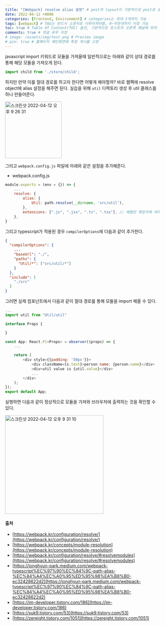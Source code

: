 ```yaml
---
title: "[Webpack] resolve alias 설정" # post의 layout이 기본적으로 post로 설정되어있어서 Front Matter에 따로 layout변수를 만들어 주지 않아도 됨
date: 2022-04-12 +0800
categories: [Frontend, Environment] # categories는 최대 2개까지 가능
tags: [webpack] # TAG는 반드시 소문자로 이루어져야함, 0~무한개까지 지정 가능
toc: true # Table Of Content(TOC) 옵션, 기본적으로 포스트의 오른쪽 패널에 위치
comments: true # 댓글 유무 지정
# image: /assets/img/test.png # Preview image
# pin: true # 홈페이지 메인화면에 특정 게시물 고정
---
```


javascript import 키워드로 모듈을 가져올때 일반적으로는 아래와 같이 상대 경로를 통해 해당 모듈을 가져오게 된다.

```javascript
import child from './store/child';
```

하지만 만약 이를 절대 경로를 하고자 한다면 어떻게 해야할까? 바로 웹팩에 resolve object에 alias 설정을 해주면 된다. 실습을 위해 `util` 디렉토리 생성 후 util 클래스를 하나 만들어준다.

<img width="184" alt="스크린샷 2022-04-12 오후 9 26 31" src="https://user-images.githubusercontent.com/44339530/162962296-a05ec721-386c-4131-a62a-91cff3a4f6a5.png">

그리고 `webpack.config.js` 파일에 아래와 같은 설정을 추가해준다.

- webpack.config.js

```javascript
module.exports = (env = {}) => {
    ...
    resolve: {
        alias: {
            Util: path.resolve(__dirname, 'src/util'),
        },
        extensions: [".js", ".jsx", ".ts", ".tsx"], // 배열안 확장자에 따라서 처리
    },
}
```

그리고 typescript가 적용된 경우 `compilerOptions`에 다음과 같이 추가한다.

```json
{
  "compilerOptions": {
    ...
    "baseUrl": "./",
    "paths": {
      "Util/*": ["src/util/*"]
    }
  },
  "include": [
    "./src"
  ]
}

```

그러면 실제 컴포넌트에서 다음과 같이 절대 경로를 통해 모듈을 import 해올 수 있다.

```javascript
...
import util from "Util/util"

interface Props {

}

const App: React.FC<Props> = observer((props) => {
    ...

    return (
        <div style={{padding: '50px'}}>
            <div className={s.text}>person name: {person.name}</div>
            <div>util value is {util.value}</div>
            ...
        </div>
    );
});
export default App;
```

실행하면 다음과 같이 정상적으로 모듈을 가져와 브라우저에 출력하는 것을 확인할 수 있다.

<img width="320" alt="스크린샷 2022-04-12 오후 9 31 10" src="https://user-images.githubusercontent.com/44339530/162962875-530ac1cf-9af9-4bc0-a4f4-5e73e49faee2.png">

#### 출처
- [https://webpack.kr/configuration/resolve/](https://webpack.kr/configuration/resolve/)
- [https://webpack.kr/concepts/module-resolution](https://webpack.kr/concepts/module-resolution)
- [https://webpack.kr/configuration/resolve/#resolvemodules](https://webpack.kr/configuration/resolve/#resolvemodules)
- [https://jonghyun-park.medium.com/webpack-typescript%EC%97%90%EC%84%9C-path-alias-%EC%84%A4%EC%A0%95%ED%95%98%EA%B8%B0-ec32428622d2](https://jonghyun-park.medium.com/webpack-typescript%EC%97%90%EC%84%9C-path-alias-%EC%84%A4%EC%A0%95%ED%95%98%EA%B8%B0-ec32428622d2)
- [https://im-developer.tistory.com/186](https://im-developer.tistory.com/186)
- [https://suk9.tistory.com/53](https://suk9.tistory.com/53)
- [https://zereight.tistory.com/1051](https://zereight.tistory.com/1051)